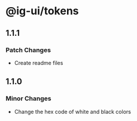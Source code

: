 # @ig-ui/tokens

## 1.1.1

### Patch Changes

- Create readme files

## 1.1.0

### Minor Changes

- Change the hex code of white and black colors
